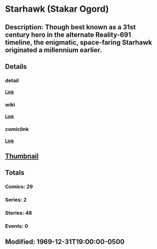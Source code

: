 # Starhawk (Stakar Ogord)
## Description: Though best known as a 31st century hero in the alternate Reality-691 timeline, the enigmatic, space-faring Starhawk originated a millennium earlier.
## Details
### detail
#### [Link](http://marvel.com/characters/2204/starhawk?utm_campaign=apiRef&utm_source=225578a89fc76f3d20fbffda5d17a88d)
### wiki
#### [Link](http://marvel.com/universe/Starhawk_(Stakar_Ogord)?utm_campaign=apiRef&utm_source=225578a89fc76f3d20fbffda5d17a88d)
### comiclink
#### [Link](http://marvel.com/comics/characters/1011341/starhawk_stakar_ogord?utm_campaign=apiRef&utm_source=225578a89fc76f3d20fbffda5d17a88d)
## [Thumbnail](http://i.annihil.us/u/prod/marvel/i/mg/b/40/image_not_available.jpg)
## Totals
### Comics: 29
### Series: 2
### Stories: 48
### Events: 0
## Modified: 1969-12-31T19:00:00-0500
